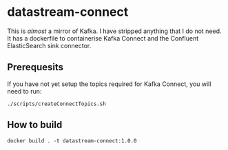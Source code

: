 # datastream-connect

This is _almost_ a mirror of Kafka. I have stripped anything that I do not need. It has a dockerfile to containerise Kafka Connect and the Confluent ElasticSearch sink connector.

## Prerequesits

If you have not yet setup the topics required for Kafka Connect, you will need to run:

`./scripts/createConnectTopics.sh`

## How to build

`docker build . -t datastream-connect:1.0.0`
